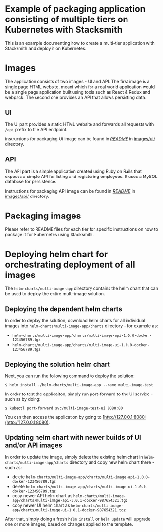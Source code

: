 # Example of packaging application consisting of multiple tiers on Kubernetes with Stacksmith

This is an example documenting how to create a multi-tier application with Stacksmith and deploy it on Kubernetes.

# Images

The application consists of two images - UI and API. The first image is a single page HTML website, meant which for a real world application would be a single page application built using tools such as React & Redux and webpack. The second one provides an API that allows persisting data.

## UI

The UI part provides a static HTML website and forwards all requests with `/api` prefix to the API endpoint.

Instructions for packaging UI image can be found in [_README_](images/ui/README.md) in [images/ui/](images/ui/) directory.

## API

The API part is a simple application created using Ruby on Rails that exposes a simple API for listing and registering employees. It uses a MySQL database for persistence.

Instructions for packaging API image can be found in [_README_](images/api/README.md) in [images/api/](images/api/) directory.

# Packaging images

Please refer to README files for each tier for specific instructions on how to package it for Kubernetes using Stacksmith.

# Deploying helm chart for orchestrating deployment of all images

The `helm-charts/multi-image-app` directory contains the helm chart that can be used to deploy the entire multi-image solution.

## Deploying the dependent helm charts

In order to deploy the solution, download helm charts for all individual images into `helm-charts/multi-image-app/charts` directory - for example as:

- `helm-charts/multi-image-app/charts/multi-image-api-1.0.0-docker-123456789.tgz`
- `helm-charts/multi-image-app/charts/multi-image-ui-1.0.0-docker-123456789.tgz`

## Deploying the solution helm chart

Next, you can run the following command to deploy the solution:

```
$ helm install ./helm-charts/multi-image-app --name multi-image-test
```

In order to test the applicaiton, simply run port-forward to the UI service - such as by doing:

```
$ kubectl port-forward svc/multi-image-test-ui 8080:80
```

You can then access the application by going to [http://127.0.0.1:8080](http://127.0.0.1:8080).

## Updating helm chart with newer builds of UI and/or API images

In order to update the image, simply delete the existing helm chart in `helm-charts/multi-image-app/charts` directory and copy new helm chart there - such as:

- delete `helm-charts/multi-image-app/charts/multi-image-api-1.0.0-docker-123456789.tgz`
- delete `helm-charts/multi-image-app/charts/multi-image-ui-1.0.0-docker-123456789.tgz`
- copy newer API helm chart as `helm-charts/multi-image-app/charts/multi-image-api-1.0.1-docker-987654321.tgz`
- copy newer UI helm chart as `helm-charts/multi-image-app/charts/multi-image-ui-1.0.1-docker-987654321.tgz`

After that, simply doing a fresh `helm install` or `helm update` will upgrade one or more images, based on changes applied to the template.
